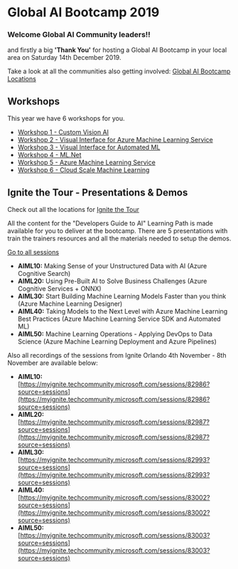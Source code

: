 # Global AI Bootcamp 2019 

### Welcome Global AI Community leaders!!
and firstly a big **'Thank You'** for hosting a Global AI Bootcamp in your local area on Saturday 14th December 2019.

Take a look at all the communities also getting involved: [Global AI Bootcamp Locations](https://globalai.community/global-ai-bootcamp/)


## Workshops
This year we have 6 workshops for you.
- [Workshop 1 - Custom Vision AI](https://github.com/GlobalAICommunity/Workshop-CustomVisionAITools)
- [Workshop 2 - Visual Interface for Azure Machine Learning Service](https://github.com/GlobalAICommunity/Workshop-VisualInterfaceAzureMLSWine)
- [Workshop 3 - Visual Interface for Automated ML](https://github.com/GlobalAICommunity/Workshop-VisualInterfaceAutoMLWine)
- [Workshop 4 - ML.Net](https://github.com/GlobalAICommunity/Workshop-MLNet)
- [Workshop 5 - Azure Machine Learning Service](https://github.com/GlobalAICommunity/Workshop-AMLS)
- [Workshop 6 - Cloud Scale Machine Learning](https://github.com/cloudscaleml/workshop)



## Ignite the Tour - Presentations & Demos
Check out all the locations for [Ignite the Tour](https://www.microsoft.com/en-us/ignite-the-tour)

All the content for the "Developers Guide to AI" Learning Path is made available for you to deliver at the bootcamp. There are 5 presentations with train the trainers resources and all the materials needed to setup the demos.

[Go to all sessions](ignite-the-tour.md)

- **AIML10:** Making Sense of your Unstructured Data with AI (Azure Cognitive Search)
- **AIML20:** Using Pre-Built AI to Solve Business Challenges (Azure Cognitive Services + ONNX)
- **AIML30:** Start Building Machine Learning Models Faster than you think (Azure Machine Learning Designer)
- **AIML40:** Taking Models to the Next Level with Azure Machine Learning Best Practices (Azure Machine Learning Service SDK and Automated ML)
- **AIML50:** Machine Learning Operations - Applying DevOps to Data Science (Azure Machine Learning Deployment and Azure Pipelines)


Also all recordings of the sessions from Ignite Orlando 4th November - 8th November are available below:
* **AIML10:** [https://myignite.techcommunity.microsoft.com/sessions/82986?source=sessions](https://myignite.techcommunity.microsoft.com/sessions/82986?source=sessions)
* **AIML20:** [https://myignite.techcommunity.microsoft.com/sessions/82987?source=sessions](https://myignite.techcommunity.microsoft.com/sessions/82987?source=sessions)
* **AIML30:** [https://myignite.techcommunity.microsoft.com/sessions/82993?source=sessions](https://myignite.techcommunity.microsoft.com/sessions/82993?source=sessions)
* **AIML40:** [https://myignite.techcommunity.microsoft.com/sessions/83002?source=sessions](https://myignite.techcommunity.microsoft.com/sessions/83002?source=sessions)
* **AIML50:** [https://myignite.techcommunity.microsoft.com/sessions/83003?source=sessions](https://myignite.techcommunity.microsoft.com/sessions/83003?source=sessions)
